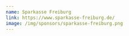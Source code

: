 ```yaml
---
name: Sparkasse Freiburg
link: https://www.sparkasse-freiburg.de/
image: /img/sponsors/sparkasse-freiburg.png
---
```

